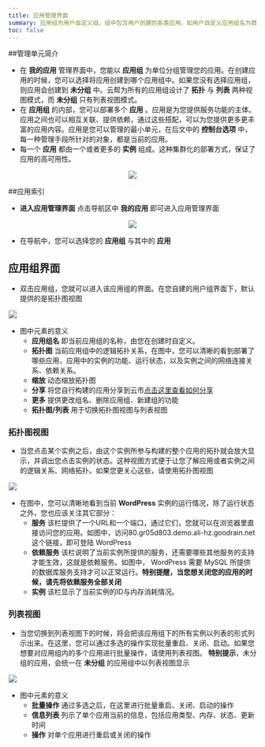 ```yaml
---
title: 应用管理界面
summary: 应用组为用户自定义组，组中包含用户创建的各类应用。如用户自定义应用组名为商城应用，该组包含web应用于MySQL 服务。应用组与未分组界面存在差别：应用组界面包括拓扑图以及列表视图，默认以拓扑图展示，可切换至列表视图；未分组只含有列表视图。
toc: false
---
```




<div id="toc"></div>

##管理单元简介

- 在 **我的应用** 管理界面中，您能以 **应用组** 为单位分组管理您的应用。在创建应用的时候，您可以选择将应用创建到哪个应用组中。如果您没有选择应用组，则应用会创建到 **未分组** 中。云帮为所有的应用组设计了 **拓扑** 与 **列表** 两种视图模式，而 **未分组** 只有列表视图模式。
- 在 **应用组** 的内部，您可以部署多个 **应用** 。应用是为您提供服务功能的主体。应用之间也可以相互关联、提供依赖，通过这些搭配，可以为您提供更多更丰富的应用内容。应用是您可以管理的最小单元，在后文中的 **控制台选项** 中，每一种管理手段所针对的对象，都是当前的应用。
- 每一个 **应用** 都由一个或者更多的 **实例** 组成。这种集群化的部署方式，保证了应用的高可用性。

<center><img src="https://static.goodrain.com/images/acp/docs/user-docs/myapps/V3.5/myapp-managelogic.png"style="border:1px solid #eee;max-width:100%" /></center>

##应用索引

- **进入应用管理界面**  点击导航区中  **我的应用** 即可进入应用管理界面

<center><img src="https://static.goodrain.com/images/acp/docs/user-docs/myapps/V3.5/myapp-sidebar.png" style="border:1px solid #eee;max-width:100%" /></center>

- 在导航中，您可以选择您的 **应用组** 与其中的 **应用**

## 应用组界面

- 双击应用组，您就可以进入该应用组的界面。在您自建的用户组界面下，默认提供的是拓扑图视图

<img src="https://static.goodrain.com/images/acp/docs/user-docs/myapps/V3.5/myapp-group-interface.png" style="border:1px solid #eee;max-width:100%" />

- 图中元素的意义
  - **应用组名** 即当前应用组的名称，由您在创建时自定义。
  - **拓扑图** 当前应用组中的逻辑拓扑关系，在图中，您可以清晰的看到部署了哪些应用，应用中的实例的功能、运行状态，以及实例之间的网络连接关系、依赖关系。
  - **缩放** 动态缩放拓扑图
  - **分享** 将您自行构建的应用分享到云市[点击这里查看如何分享](http://www.kancloud.cn/good-rain/share2market/198574)
  - **更多** 提供更改组名、删除应用组、新建组的功能
  - **拓扑图/列表** 用于切换拓扑图视图与列表视图

<!--根据图中序号查看对应解释：

| 功能 | 序号 |          说明                                    |
| :---| :---| :------------------------------------ |
| 组名|      1   | 该组组名，在新增应用时新建或将应用添至已知组                |
|  拓扑图|    2  | 当前分组内的拓扑图，通过它可以直观的了解应用的逻辑关系，网络连接      |
|分享|      3    | 可以把当前的应用分享到云市，并且在**应用市场——分享的应用**中可以看到 |
| 更多 |    4   | 包括修改组名、删除当前组、新增组。删除当前组后组内应用转至未分组中     |
| 切换视图 |   5   | 在此处切换视图模式，有分组的情况下默认拓扑图模式，未分组只有列表模式   |
| 自定义拓扑图大小 |  6 | 通过滑动原点或点击"➕"、"➖"符号实现对拓扑图的放大与缩小        |-->

### 拓扑图视图

- 当您点击某个实例之后，由这个实例所参与构建的整个应用的拓扑就会放大显示，并调出您点击实例的状态。这种视图方式便于让您了解应用或者实例之间的逻辑关系、网络拓扑。如果您更关心这些，请使用拓扑图视图

<img src="https://static.goodrain.com/images/acp/docs/user-docs/myapps/V3.5/myapp-toplgic.png" style="border:1px solid #eee;max-width:100%" />

- 在图中，您可以清晰地看到当前 **WordPress** 实例的运行情况，除了运行状态之外，您也应该关注其它部分：
  - **服务** 该栏提供了一个URL和一个端口，通过它们，您就可以在浏览器里直接访问您的应用。如图中，访问80.gr05d803.demo.ali-hz.goodrain.net 这个链接，即可登陆 WordPress 
  - **依赖服务** 该栏说明了当前实例所提供的服务，还需要哪些其他服务的支持才能生效，这就是依赖服务。如图中， WordPress 需要 MySQL 所提供的数据库服务支持才可以正常运行。**特别提醒，当您想关闭您的应用的时候，请先将依赖服务全部关闭**
  - **实例** 该栏显示了当前实例的ID与内存消耗情况。

### 列表视图

- 当您切换到列表视图下的时候，将会把该应用组下的所有实例以列表的形式列示出来。在这里，您可以通过多选的操作实现批量重启、关闭、启动。如果您想要对应用组内的多个应用进行批量操作，请使用列表视图。 **特别提示**，未分组的应用，会统一在 **未分组**  的应用组中以列表视图显示

<img src="https://static.goodrain.com/images/acp/docs/user-docs/myapps/V3.5/myapp-listmode.png" style="border:1px solid #eee;max-width:100%" />

- 图中元素的意义
  - **批量操作** 通过多选之后，在这里进行批量重启、关闭、启动的操作
  - **信息列表** 列示了单个应用当前的信息，包括应用类型、内存、状态、更新时间
  - **操作** 对单个应用进行重启或关闭的操作
